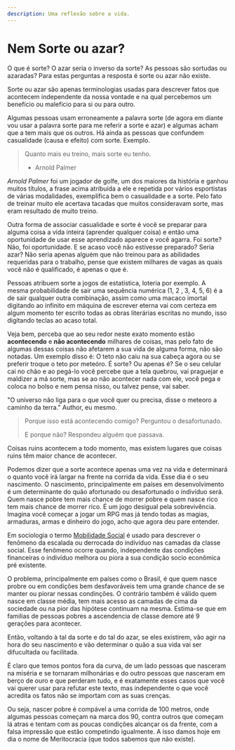 ```yaml
---
description: Uma reflexão sobre a vida.
---
```


# Nem Sorte ou azar?

O que é sorte? O azar seria o inverso da sorte? As pessoas são sortudas ou azaradas? Para estas perguntas a resposta é sorte ou azar não existe.

Sorte ou azar são apenas terminologias usadas para descrever fatos que acontecem independente da nossa vontade e na qual percebemos um benefício ou malefício para si ou para outro.

Algumas pessoas usam erroneamente a palavra sorte \(de agora em diante vou usar a palavra sorte para me referir a sorte e azar\) e algumas acham que a tem mais que os outros. Há ainda as pessoas que confundem casualidade \(causa e efeito\) com sorte. Exemplo.

> Quanto mais eu treino, mais sorte eu tenho.
>
>  - Arnold Palmer

_Arnold Palmer_ foi um jogador de golfe, um dos maiores da história e ganhou muitos títulos, a frase acima atribuída a ele e repetida por vários esportistas de várias modalidades, exemplifica bem o casualidade e a sorte. Pelo fato de treinar muito ele acertava tacadas que muitos consideravam sorte, mas eram resultado de muito treino. 

Outra forma de associar casualidade e sorte é você se preparar para alguma coisa a vida inteira \(aprender qualquer coisa\) e então uma  oportunidade de usar esse aprendizado aparece e você agarra. Foi sorte? Não, foi oportunidade. E se acaso você não estivesse preparado? Seria azar? Não seria apenas alguém que não treinou para as abilidades requeridas para o trabalho, pense que existem milhares de vagas as quais você não é qualificado, é apenas o que é.

Pessoas atribuem sorte a jogos de estatística, loteria por exemplo. A mesma probabilidade de sair uma sequência numérica \(1, 2 , 3, 4, 5, 6\) é a de sair qualquer outra combinação, assim como uma macaco imortal digitando ao infinito em máquina de escrever eterna vai com certeza em algum momento ter escrito todas as obras literárias escritas no mundo, isso digitando teclas ao acaso total.

Veja bem, perceba que ao seu redor neste exato momento estão **acontecendo** e **não acontecendo** milhares de coisas, mas pelo fato de algumas dessas coisas não afetarem a sua vida de alguma forma, não são notadas. Um exemplo disso é: O teto não caiu na sua cabeça agora ou se preferir troque o teto por meteóro. É sorte? Ou apenas é? Se o seu celular cai no chão e ao pegá-lo você percebe que a tela quebrou, vai praguejar e maldizer a má sorte, mas se ao não acontecer nada com ele, você pega e coloca no bolso e nem pensa nisso, ou talvez pense, vai saber.

"O universo não liga para o que você quer ou precisa, disse o meteoro a caminho da terra." Author, eu mesmo.

> Porque isso está acontecendo comigo? Perguntou o desafortunado. 
>
> E porque não? Respondeu alguém que passava.

Coisas ruins acontecem a todo momento, mas existem lugares que coisas ruins têm maior chance de acontecer.

Podemos dizer que a sorte acontece apenas uma vez na vida e determinará o quanto você irá largar na frente na corrida da vida. Esse dia é o seu nascimento. O nascimento, principalmente em países em desenvolvimento é um determinante do quão afortunado ou desafortunado o indivíduo será. Quem nasce pobre tem mais chance de morrer pobre e quem nasce rico tem mais chance de morrer rico. É um jogo desigual pela sobrevivência. Imagina você começar a jogar um RPG mas já tendo todas as magias, armaduras, armas e dinheiro do jogo, acho que agora deu pare entender.

Em sociologia o termo [Mobilidade Social](https://brasilescola.uol.com.br/sociologia/mobilidade-social.htm) é usado para descrever o fenômeno da escalada ou derrocada do indivíduo nas camadas da classe social. Esse fenômeno ocorre quando, independente das condições financeiras o indivíduo melhora ou piora a sua condição socio econômica pré existente.

O problema, principalmente em países como o Brasil, é que quem nasce probre ou em condições bem desfavoráveis tem uma grande chance de se manter ou piorar nessas condinções. O contrário também é válido quem nasce em classe média, tem mais acesso as camadas de cima da sociedade ou na pior das hipótese continuam na mesma. Estima-se que em familias de pessoas pobres a ascendencia de classe demore até 9 gerações para acontecer.

Então, voltando à tal da sorte e do tal do azar, se eles existirem, vão agir na hora do seu nascimento e vão determinar o quão a sua vida vai ser difucultada ou facilitada. 

É claro que temos pontos fora da curva, de um lado pessoas que nasceram na miséria e se tornaram milhonárias e do outro pessoas que nasceram em berço de ouro e que perderam tudo, e é exatamente esses casos que você vai querer usar para refutar este texto, mas independente o que você acredita os fatos não se importam com as suas crenças. 

Ou seja, nascer pobre é compável a uma corrida de 100 metros, onde algumas pessoas começam na marca dos 90, contra outros que começam lá atras e tentam com as poucas condições alcançar os da frente, com a falsa impressão que estão competindo igualmente. A isso damos hoje em dia o nome de Meritocracia \(que todos sabemos que não existe\).



















